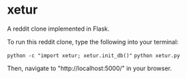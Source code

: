 xetur
=====
A reddit clone implemented in Flask.

To run this reddit clone, type the following into your terminal:

`python -c "import xetur; xetur.init_db()"`
`python xetur.py`

Then, navigate to "http://localhost:5000/" in your browser.
